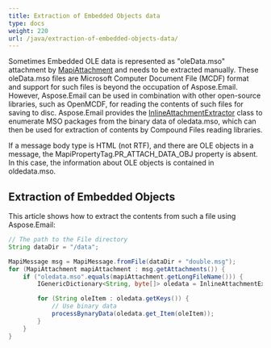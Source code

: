 ```yaml
---
title: Extraction of Embedded Objects data
type: docs
weight: 220
url: /java/extraction-of-embedded-objects-data/
---
```



Sometimes Embedded OLE data is represented as "oleData.mso" attachment by [MapiAttachment](https://reference.aspose.com/email/java/com.aspose.email/MapiAttachment) and needs to be extracted manually. These oleData.mso files are Microsoft Computer Document File (MCDF) format and support for such files is beyond the occupation of Aspose.Email. However, Aspose.Email can be used in combination with other open-source libraries, such as OpenMCDF, for reading the contents of such files for saving to disc. Aspose.Email provides the [InlineAttachmentExtractor](https://reference.aspose.com/email/java/com.aspose.email/InlineAttachmentExtractor) class to enumerate MSO packages from the binary data of oledata.mso, which can then be used for extraction of contents by Compound Files reading libraries.

If a message body type is HTML (not RTF), and there are OLE objects in a message, the MapiPropertyTag.PR_ATTACH_DATA_OBJ property is absent. In this case, the information about OLE objects is contained in oldedata.mso.
## **Extraction of Embedded Objects**
This article shows how to extract the contents from such a file using Aspose.Email:



~~~Java
// The path to the File directory
String dataDir = "/data";

MapiMessage msg = MapiMessage.fromFile(dataDir + "double.msg");
for (MapiAttachment mapiAttachment : msg.getAttachments()) {
    if ("oledata.mso".equals(mapiAttachment.getLongFileName())) {
        IGenericDictionary<String, byte[]> oledata = InlineAttachmentExtractor.enumerateMsoPackage(new ByteArrayInputStream(mapiAttachment.getBinaryData()));

        for (String oleItem : oledata.getKeys()) {
            // Use binary data
            processBynaryData(oledata.get_Item(oleItem));
        }
    }
}
~~~